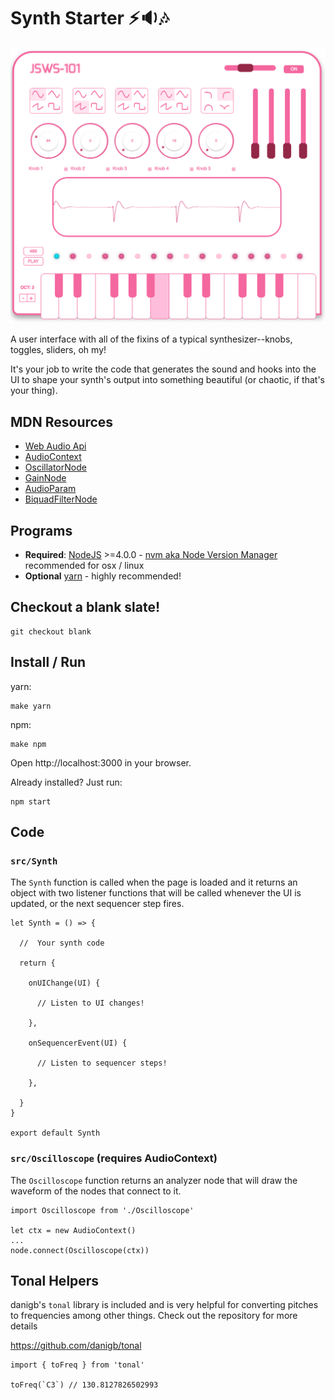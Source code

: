 Synth Starter :zap::sound::notes:
=====================

![JSWS-101](https://raw.githubusercontent.com/alex-wilmer/synth-starter/master/static/img/synth.png "JSWS-101")

A user interface with all of the fixins of a typical synthesizer--knobs, toggles, sliders, oh my!

It's your job to write the code that generates the sound and hooks into the UI to shape your synth's output into something beautiful (or chaotic, if that's your thing).

## MDN Resources

 - [Web Audio Api](https://developer.mozilla.org/en-US/docs/Web/API/Web_Audio_API)
 - [AudioContext](https://developer.mozilla.org/en-US/docs/Web/API/AudioContext)
 - [OscillatorNode](https://developer.mozilla.org/en-US/docs/Web/API/OscillatorNode)
 - [GainNode](https://developer.mozilla.org/en-US/docs/Web/API/GainNode)
 - [AudioParam](https://developer.mozilla.org/en-US/docs/Web/API/AudioParam)
 - [BiquadFilterNode](https://developer.mozilla.org/en-US/docs/Web/API/BiquadFilterNode)

## Programs

 - **Required**: [NodeJS](https://nodejs.org/en/download/) >=4.0.0 -  [nvm aka Node Version Manager](https://github.com/creationix/nvm) recommended for osx / linux
 - **Optional** [yarn](https://yarnpkg.com/en/docs/install) - highly recommended!

## Checkout a blank slate!

```
git checkout blank
```

## Install / Run

yarn:

```
make yarn
```

npm:

```
make npm
```

Open http://localhost:3000 in your browser.

Already installed? Just run:

```
npm start
```

## Code

### `src/Synth`

The `Synth` function is called when the page is loaded and it returns an object with two listener functions that will be called whenever the UI is updated, or the next sequencer step fires.

```
let Synth = () => {

  //  Your synth code

  return {

    onUIChange(UI) {

      // Listen to UI changes!

    },

    onSequencerEvent(UI) {

      // Listen to sequencer steps!

    },

  }
}

export default Synth
```

### `src/Oscilloscope` (requires AudioContext)

The `Oscilloscope` function returns an analyzer node that will draw the waveform of the nodes that connect to it.

```
import Oscilloscope from './Oscilloscope'

let ctx = new AudioContext()
...
node.connect(Oscilloscope(ctx))
```

## Tonal Helpers

danigb's `tonal` library is included and is very helpful for converting pitches to frequencies among other things. Check out the repository for more details

https://github.com/danigb/tonal

```
import { toFreq } from 'tonal'

toFreq(`C3`) // 130.8127826502993
```
